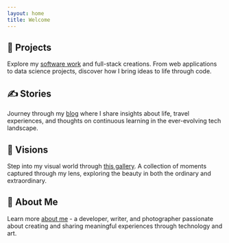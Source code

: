 ```yaml
---
layout: home
title: Welcome
---
```


<div class="welcome-section">
    <h2>🧠 Projects</h2>
    <p>Explore my <a href="/codes">software work</a> and full-stack creations. From web applications to data science projects, discover how I bring ideas to life through code.</p>
</div>

<div class="welcome-section">
    <h2>✍️ Stories</h2>
    <p>Journey through my <a href="/stories">blog</a> where I share insights about life, travel experiences, and thoughts on continuous learning in the ever-evolving tech landscape.</p>
</div>

<div class="welcome-section">
    <h2>📸 Visions</h2>
    <p>Step into my visual world through <a href="/visions">this gallery</a>. A collection of moments captured through my lens, exploring the beauty in both the ordinary and extraordinary.</p>
</div>

<div class="welcome-section">
    <h2>👋 About Me</h2>
    <p>Learn more <a href="/about">about me</a> - a developer, writer, and photographer passionate about creating and sharing meaningful experiences through technology and art.</p>
</div>
